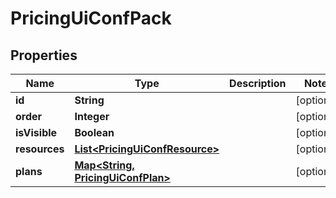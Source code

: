 
# PricingUiConfPack

## Properties
Name | Type | Description | Notes
------------ | ------------- | ------------- | -------------
**id** | **String** |  |  [optional]
**order** | **Integer** |  |  [optional]
**isVisible** | **Boolean** |  |  [optional]
**resources** | [**List&lt;PricingUiConfResource&gt;**](PricingUiConfResource.md) |  |  [optional]
**plans** | [**Map&lt;String, PricingUiConfPlan&gt;**](PricingUiConfPlan.md) |  |  [optional]



